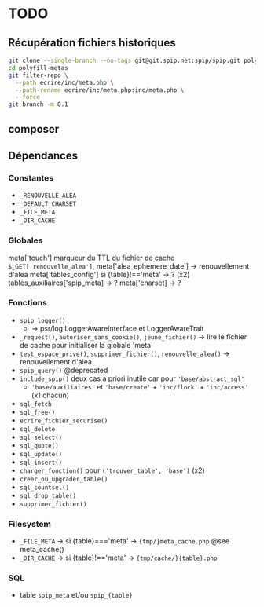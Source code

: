 # TODO

## Récupération fichiers historiques

```bash
git clone --single-branch --no-tags git@git.spip.net:spip/spip.git polyfill-metas
cd polyfill-metas
git filter-repo \
  --path ecrire/inc/meta.php \
  --path-rename ecrire/inc/meta.php:inc/meta.php \
  --force
git branch -m 0.1
```

## composer

## Dépendances

### Constantes

- `_RENOUVELLE_ALEA`
- `_DEFAULT_CHARSET`
- `_FILE_META`
- `_DIR_CACHE`

### Globales

meta['touch'] marqueur du TTL du fichier de cache
`$_GET['renouvelle_alea']`, meta['alea_ephemere_date'] -> renouvellement d'alea
meta['tables_config'] si {table}!=='meta' -> ? (x2)
tables_auxiliaires['spip_meta] -> ?
meta['charset] -> ?

### Fonctions

- `spip_logger()`
  - -> psr/log LoggerAwareInterface et LoggerAwareTrait
- `_request()`, `autoriser_sans_cookie()`, `jeune_fichier()` -> lire le fichier de cache pour initialiser la globale 'meta'
- `test_espace_prive()`, `supprimer_fichier()`, `renouvelle_alea()` -> renouvellement d'alea
- `spip_query()` @deprecated
- `include_spip()` deux cas a priori inutile car pour `'base/abstract_sql'`
  - `'base/auxiliaires'` et `'base/create'` + `'inc/flock'` + `'inc/access'` (x1 chacun)
- `sql_fetch`
- `sql_free()`
- `ecrire_fichier_securise()`
- `sql_delete`
- `sql_select()`
- `sql_quote()`
- `sql_update()`
- `sql_insert()`
- `charger_fonction()` pour `('trouver_table', 'base')` (x2)
- `creer_ou_upgrader_table()`
- `sql_countsel()`
- `sql_drop_table()`
- `supprimer_fichier()`

### Filesystem

- `_FILE_META` -> si {table}==='meta' -> `{tmp/}meta_cache.php` @see meta_cache()
- `_DIR_CACHE` -> si {table}!=='meta' -> `{tmp/cache/}{table}.php`

### SQL

- table `spip_meta` et/ou `spip_{table}`

